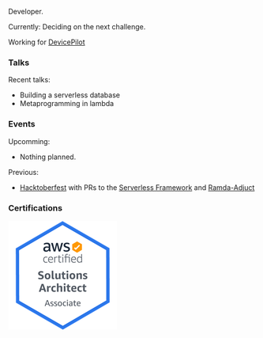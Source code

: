 Developer.

Currently: Deciding on the next challenge.

Working for [DevicePilot](https://www.devicepilot.com)

### Talks

Recent talks:
 * Building a serverless database
 * Metaprogramming in lambda
 
### Events

Upcomming:
 * Nothing planned.
 
Previous:
 * [Hacktoberfest](https://hacktoberfest.digitalocean.com) with PRs to the [Serverless Framework](https://github.com/serverless/serverless/pulls?utf8=%E2%9C%93&q=is%3Apr+author%3Athomasmichaelwallace) and [Ramda-Adjuct](https://github.com/char0n/ramda-adjunct/pulls?utf8=%E2%9C%93&q=is%3Apr+author%3Athomasmichaelwallace)

### Certifications

[![AWS SAA Badge](assets/img/aws-saa-badge.png)](https://www.certmetrics.com/amazon/public/badge.aspx?i=1&t=c&d=2019-10-08&ci=AWS01082835)
